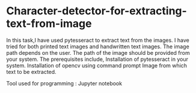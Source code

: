 # Character-detector-for-extracting-text-from-image

In this task,I have used pytesseract to extract text from the images.
I have tried for both printed text images and handwritten text images.
The image path depends on the user.
The path of the image should be provided from your system.
The prerequisites include,
  Installation of pytesseract in your system.
  Installation of opencv using command prompt
  Image from which text to be extracted.
 
 Tool used for programming : Jupyter notebook
